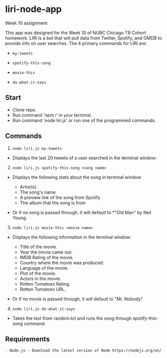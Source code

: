 # liri-node-app
Week 10 assignment

This app was designed for the Week 10 of NUBC Chicago TR Cohort homework.  LIRI is a bot that will pull data from Twitter, Spotify, and OMDB to provide info on user searches.  The 4 primary commands for LIRI are:

  * `my-tweets`

  * `spotify-this-song`

  * `movie-this`

  * `do-what-it-says`

## Start

- Clone repo.
- Run command 'npm i' in your terminal.
- Run command 'node liri.js' or run one of the programmed commands.

## Commands

1. `node liri.js my-tweets`

  * Displays the last 20 tweets of a user searched in the terminal window:

2. `node liri.js spotify-this-song <song name>`

  * Displays the following stats about the song in terminal window:
    * Artist(s)
    * The song's name
    * A preview link of the song from Spotify
    * The album that the song is from

  * Or if no song is passed through, it will default to
    *"Old Man" by Neil Young.

3. `node liri.js movie-this <movie name>`

  * Displays the following information in the terminal window:

    * Title of the movie.
    * Year the movie came out.
    * IMDB Rating of the movie.
    * Country where the movie was produced.
    * Language of the movie.
    * Plot of the movie.
    * Actors in the movie.
    * Rotten Tomatoes Rating.
    * Rotten Tomatoes URL.

  * Or if no movie is passed through, it will default to "Mr. Nobody"

4. `node liri.js do-what-it-says`

  * Takes the text from random.txt and runs the song through spotify-this-song command


## Requirements
```
- Node.js - Download the latest version of Node https://nodejs.org/en/
```


